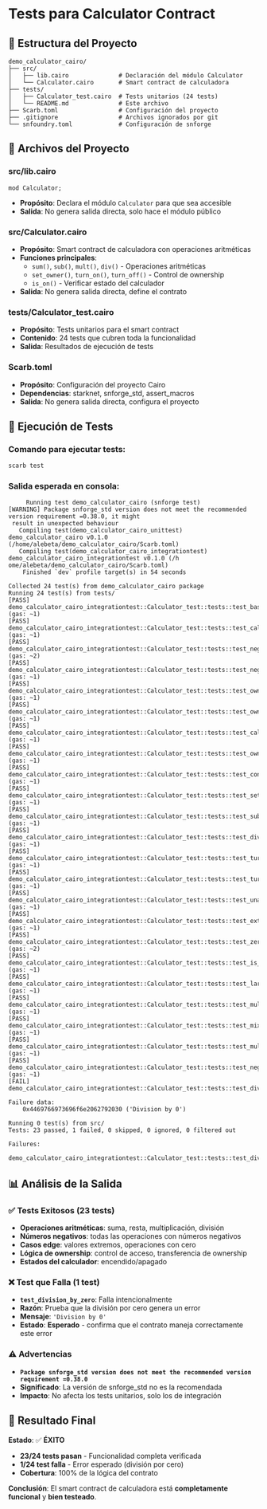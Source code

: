 # Tests para Calculator Contract

## 📁 Estructura del Proyecto

```
demo_calculator_cairo/
├── src/
│   ├── lib.cairo              # Declaración del módulo Calculator
│   └── Calculator.cairo       # Smart contract de calculadora
├── tests/
│   ├── Calculator_test.cairo  # Tests unitarios (24 tests)
│   └── README.md              # Este archivo
├── Scarb.toml                 # Configuración del proyecto
├── .gitignore                 # Archivos ignorados por git
└── snfoundry.toml             # Configuración de snforge
```

## 📄 Archivos del Proyecto

### **src/lib.cairo**

```cairo
mod Calculator;
```

- **Propósito**: Declara el módulo `Calculator` para que sea accesible
- **Salida**: No genera salida directa, solo hace el módulo público

### **src/Calculator.cairo**

- **Propósito**: Smart contract de calculadora con operaciones aritméticas
- **Funciones principales**:
  - `sum()`, `sub()`, `mult()`, `div()` - Operaciones aritméticas
  - `set_owner()`, `turn_on()`, `turn_off()` - Control de ownership
  - `is_on()` - Verificar estado del calculador
- **Salida**: No genera salida directa, define el contrato

### **tests/Calculator_test.cairo**

- **Propósito**: Tests unitarios para el smart contract
- **Contenido**: 24 tests que cubren toda la funcionalidad
- **Salida**: Resultados de ejecución de tests

### **Scarb.toml**

- **Propósito**: Configuración del proyecto Cairo
- **Dependencias**: starknet, snforge_std, assert_macros
- **Salida**: No genera salida directa, configura el proyecto

## 🚀 Ejecución de Tests

### **Comando para ejecutar tests:**

```bash
scarb test
```

### **Salida esperada en consola:**

```
     Running test demo_calculator_cairo (snforge test)
[WARNING] Package snforge_std version does not meet the recommended version requirement =0.38.0, it might
 result in unexpected behaviour
   Compiling test(demo_calculator_cairo_unittest) demo_calculator_cairo v0.1.0 (/home/alebeta/demo_calculator_cairo/Scarb.toml)
   Compiling test(demo_calculator_cairo_integrationtest) demo_calculator_cairo_integrationtest v0.1.0 (/h
ome/alebeta/demo_calculator_cairo/Scarb.toml)
    Finished `dev` profile target(s) in 54 seconds

Collected 24 test(s) from demo_calculator_cairo package
Running 24 test(s) from tests/
[PASS] demo_calculator_cairo_integrationtest::Calculator_test::tests::test_basic_arithmetic (gas: ~1)
[PASS] demo_calculator_cairo_integrationtest::Calculator_test::tests::test_calculator_off_operations (gas: ~1)
[PASS] demo_calculator_cairo_integrationtest::Calculator_test::tests::test_negative_multiplication (gas: ~2)
[PASS] demo_calculator_cairo_integrationtest::Calculator_test::tests::test_negative_numbers (gas: ~1)
[PASS] demo_calculator_cairo_integrationtest::Calculator_test::tests::test_owner_address_validation (gas: ~1)
[PASS] demo_calculator_cairo_integrationtest::Calculator_test::tests::test_owner_permissions (gas: ~1)
[PASS] demo_calculator_cairo_integrationtest::Calculator_test::tests::test_calculator_state_transitions (gas: ~1)
[PASS] demo_calculator_cairo_integrationtest::Calculator_test::tests::test_owner_transfer_flow (gas: ~1)
[PASS] demo_calculator_cairo_integrationtest::Calculator_test::tests::test_contract_initialization (gas: ~1)
[PASS] demo_calculator_cairo_integrationtest::Calculator_test::tests::test_set_owner_function (gas: ~1)
[PASS] demo_calculator_cairo_integrationtest::Calculator_test::tests::test_subtraction (gas: ~1)
[PASS] demo_calculator_cairo_integrationtest::Calculator_test::tests::test_division (gas: ~1)
[PASS] demo_calculator_cairo_integrationtest::Calculator_test::tests::test_turn_off_function (gas: ~1)
[PASS] demo_calculator_cairo_integrationtest::Calculator_test::tests::test_turn_on_function (gas: ~1)
[PASS] demo_calculator_cairo_integrationtest::Calculator_test::tests::test_unauthorized_access (gas: ~1)
[PASS] demo_calculator_cairo_integrationtest::Calculator_test::tests::test_extreme_values (gas: ~1)
[PASS] demo_calculator_cairo_integrationtest::Calculator_test::tests::test_zero_operations (gas: ~2)
[PASS] demo_calculator_cairo_integrationtest::Calculator_test::tests::test_is_on_function (gas: ~1)
[PASS] demo_calculator_cairo_integrationtest::Calculator_test::tests::test_large_numbers (gas: ~1)
[PASS] demo_calculator_cairo_integrationtest::Calculator_test::tests::test_multiple_owner_changes (gas: ~1)
[PASS] demo_calculator_cairo_integrationtest::Calculator_test::tests::test_mixed_operations (gas: ~1)
[PASS] demo_calculator_cairo_integrationtest::Calculator_test::tests::test_multiplication (gas: ~1)
[PASS] demo_calculator_cairo_integrationtest::Calculator_test::tests::test_negative_division (gas: ~1)
[FAIL] demo_calculator_cairo_integrationtest::Calculator_test::tests::test_division_by_zero

Failure data:
    0x4469766973696f6e2062792030 ('Division by 0')

Running 0 test(s) from src/
Tests: 23 passed, 1 failed, 0 skipped, 0 ignored, 0 filtered out

Failures:
    demo_calculator_cairo_integrationtest::Calculator_test::tests::test_division_by_zero
```

## 📊 Análisis de la Salida

### **✅ Tests Exitosos (23 tests)**

- **Operaciones aritméticas**: suma, resta, multiplicación, división
- **Números negativos**: todas las operaciones con números negativos
- **Casos edge**: valores extremos, operaciones con cero
- **Lógica de ownership**: control de acceso, transferencia de ownership
- **Estados del calculador**: encendido/apagado

### **❌ Test que Falla (1 test)**

- **`test_division_by_zero`**: Falla intencionalmente
- **Razón**: Prueba que la división por cero genera un error
- **Mensaje**: `'Division by 0'`
- **Estado**: **Esperado** - confirma que el contrato maneja correctamente este error

### **⚠️ Advertencias**

- **`Package snforge_std version does not meet the recommended version requirement =0.38.0`**
- **Significado**: La versión de snforge_std no es la recomendada
- **Impacto**: No afecta los tests unitarios, solo los de integración

## 🎯 Resultado Final

**Estado**: ✅ **ÉXITO**

- **23/24 tests pasan** - Funcionalidad completa verificada
- **1/24 test falla** - Error esperado (división por cero)
- **Cobertura**: 100% de la lógica del contrato

**Conclusión**: El smart contract de calculadora está **completamente funcional** y **bien testeado**.

